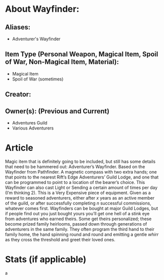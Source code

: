 # About Wayfinder: 
## Aliases: 
 - Adventurer's Wayfinder

## Item Type (Personal Weapon, Magical Item, Spoil of War, Non-Magical Item, Material):
 - Magical Item
 - Spoil of War (sometimes)

## Creator: 

## Owner(s): (Previous and Current)
 - Adventures Guild
 - Various Adventurers

# Article
Magic item that is definitely going to be included, but still has some details that need to be hammered out: Adventurer’s Wayfinder. 
Based on the Wayfinder from Pathfinder.
A magnetic compass with two extra hands; one that points to the nearest Rift’s Edge Adventurers’ Guild Lodge, and one that can be programmed to point to a location of the bearer’s choice. 
This Wayfinder can also cast Light or Sending a certain amount of times per day (I’m thinking 2).
This is a Very Expensive piece of equipment. Given as a reward to seasoned adventurers, either after *x* years as an active member of the guild, or after successfully completing *n* successful commissions, whatever comes first.
Wayfinders can be bought at major Guild Lodges, but if people find out you just bought yours you’ll get one hell of a stink eye from adventures who earned theirs.
Some get theirs personalized; these become prized family heirlooms, passed down through generations of adventurers in the same family. They often program the third hand to their family home, the hand spinning round and round and emitting a gentle *whirr* as they cross the threshold and greet their loved ones.

# Stats (if applicable)
a
